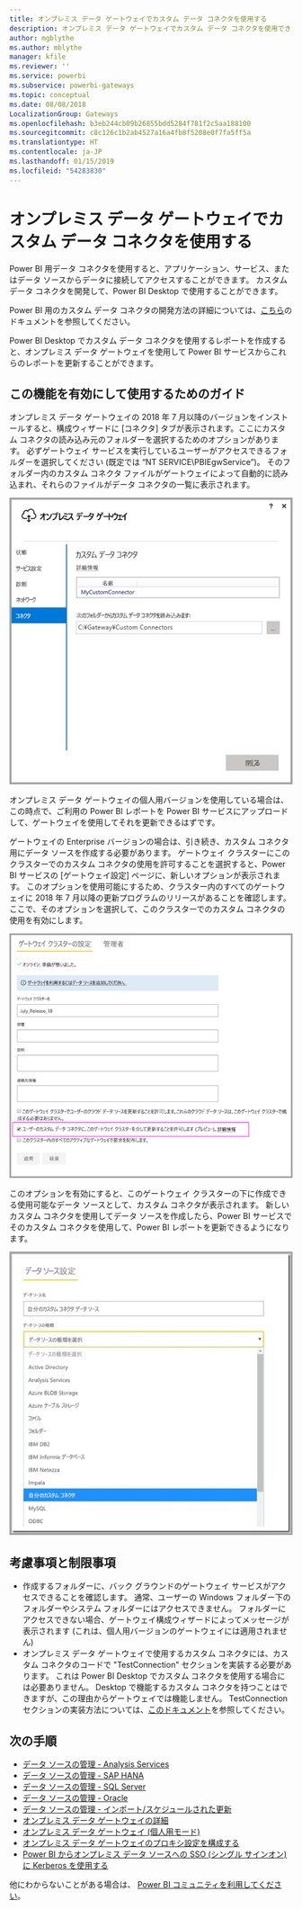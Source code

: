 ```yaml
---
title: オンプレミス データ ゲートウェイでカスタム データ コネクタを使用する
description: オンプレミス データ ゲートウェイでカスタム データ コネクタを使用できます。
author: mgblythe
ms.author: mblythe
manager: kfile
ms.reviewer: ''
ms.service: powerbi
ms.subservice: powerbi-gateways
ms.topic: conceptual
ms.date: 08/08/2018
LocalizationGroup: Gateways
ms.openlocfilehash: b3eb244cb09b26855bdd5284f781f2c5aa188100
ms.sourcegitcommit: c8c126c1b2ab4527a16a4fb8f5208e0f7fa5ff5a
ms.translationtype: HT
ms.contentlocale: ja-JP
ms.lasthandoff: 01/15/2019
ms.locfileid: "54283830"
---
```

# <a name="use-custom-data-connectors-with-the-on-premises-data-gateway"></a>オンプレミス データ ゲートウェイでカスタム データ コネクタを使用する

Power BI 用データ コネクタを使用すると、アプリケーション、サービス、またはデータ ソースからデータに接続してアクセスすることができます。 カスタム データ コネクタを開発して、Power BI Desktop で使用することができます。

Power BI 用のカスタム データ コネクタの開発方法の詳細については、[こちら](http://aka.ms/dataconnectors)のドキュメントを参照してください。

Power BI Desktop でカスタム データ コネクタを使用するレポートを作成すると、オンプレミス データ ゲートウェイを使用して Power BI サービスからこれらのレポートを更新することができます。

## <a name="here-is-a-guide-on-how-to-enable-and-use-this-capability"></a>この機能を有効にして使用するためのガイド

オンプレミス データ ゲートウェイの 2018 年 7 月以降のバージョンをインストールすると、構成ウィザードに [コネクタ] タブが表示されます。ここにカスタム コネクタの読み込み元のフォルダーを選択するためのオプションがあります。 必ずゲートウェイ サービスを実行しているユーザーがアクセスできるフォルダーを選択してください (既定では “NT SERVICE\PBIEgwService”)。 そのフォルダー内のカスタム コネクタ ファイルがゲートウェイによって自動的に読み込まれ、それらのファイルがデータ コネクタの一覧に表示されます。

![カスタム コネクタ 1](media/service-gateway-custom-connectors/gateway-onprem-customconnector1.png)

オンプレミス データ ゲートウェイの個人用バージョンを使用している場合は、この時点で、ご利用の Power BI レポートを Power BI サービスにアップロードして、ゲートウェイを使用してそれを更新できるはずです。

ゲートウェイの Enterprise バージョンの場合は、引き続き、カスタム コネクタ用にデータ ソースを作成する必要があります。 ゲートウェイ クラスターにこのクラスターでのカスタム コネクタの使用を許可することを選択すると、Power BI サービスの [ゲートウェイ設定] ページに、新しいオプションが表示されます。 このオプションを使用可能にするため、クラスター内のすべてのゲートウェイに 2018 年 7 月以降の更新プログラムのリリースがあることを確認します。 ここで、そのオプションを選択して、このクラスターでのカスタム コネクタの使用を有効にします。

![カスタム コネクタ 2](media/service-gateway-custom-connectors/gateway-onprem-customconnector2.png)

このオプションを有効にすると、このゲートウェイ クラスターの下に作成できる使用可能なデータ ソースとして、カスタム コネクタが表示されます。 新しいカスタム コネクタを使用してデータ ソースを作成したら、Power BI サービスでそのカスタム コネクタを使用して、Power BI レポートを更新できるようになります。

![カスタム コネクタ 3](media/service-gateway-custom-connectors/gateway-onprem-customconnector3.png)

## <a name="considerations-and-limitations"></a>考慮事項と制限事項

* 作成するフォルダーに、バック グラウンドのゲートウェイ サービスがアクセスできることを確認します。 通常、ユーザーの Windows フォルダー下のフォルダーやシステム フォルダーにはアクセスできません。 フォルダーにアクセスできない場合、ゲートウェイ構成ウィザードによってメッセージが表示されます (これは、個人用バージョンのゲートウェイには適用されません)
* オンプレミス データ ゲートウェイで使用するカスタム コネクタには、カスタム コネクタのコードで "TestConnection" セクションを実装する必要があります。 これは Power BI Desktop でカスタム コネクタを使用する場合には必要ありません。 Desktop で機能するカスタム コネクタを持つことはできますが、この理由からゲートウェイでは機能しません。 TestConnection セクションの実装方法については、[このドキュメント](https://github.com/Microsoft/DataConnectors/blob/master/docs/m-extensions.md#implementing-testconnection-for-gateway-support)を参照してください。

## <a name="next-steps"></a>次の手順

* [データ ソースの管理 - Analysis Services](service-gateway-enterprise-manage-ssas.md)  
* [データ ソースの管理 - SAP HANA](service-gateway-enterprise-manage-sap.md)  
* [データ ソースの管理 - SQL Server](service-gateway-enterprise-manage-sql.md)  
* [データ ソースの管理 - Oracle](service-gateway-onprem-manage-oracle.md)  
* [データ ソースの管理 - インポート/スケジュールされた更新](service-gateway-enterprise-manage-scheduled-refresh.md)  
* [オンプレミス データ ゲートウェイの詳細](service-gateway-onprem-indepth.md)  
* [オンプレミス データ ゲートウェイ (個人用モード)](service-gateway-personal-mode.md)
* [オンプレミス データ ゲートウェイのプロキシ設定を構成する](service-gateway-proxy.md)  
* [Power BI からオンプレミス データ ソースへの SSO (シングル サインオン) に Kerberos を使用する](service-gateway-sso-kerberos.md)  

他にわからないことがある場合は、 [Power BI コミュニティを利用してください](http://community.powerbi.com/)。
